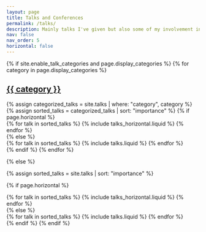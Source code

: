 ```yaml
---
layout: page
title: Talks and Conferences
permalink: /talks/
description: Mainly talks I've given but also some of my involvement in community events
nav: false
nav_order: 5
horizontal: false
---
```


<!-- pages/talks.md -->
<div class="talks">
{% if site.enable_talk_categories and page.display_categories %}
  <!-- Display categorized talks -->
  {% for category in page.display_categories %}
  <a id="{{ category }}" href=".#{{ category }}">
    <h2 class="category">{{ category }}</h2>
  </a>
  {% assign categorized_talks = site.talks | where: "category", category %}
  {% assign sorted_talks = categorized_talks | sort: "importance" %}
  <!-- Generate cards for each talk -->
  {% if page.horizontal %}
  <div class="container">
    <div class="row row-cols-1 row-cols-md-2">
    {% for talk in sorted_talks %}
      {% include talks_horizontal.liquid %}
    {% endfor %}
    </div>
  </div>
  {% else %}
  <div class="row row-cols-1 row-cols-md-3">
    {% for talk in sorted_talks %}
      {% include talks.liquid %}
    {% endfor %}
  </div>
  {% endif %}
  {% endfor %}

{% else %}

<!-- Display talks without categories -->

{% assign sorted_talks = site.talks | sort: "importance" %}

  <!-- Generate cards for each talk -->

{% if page.horizontal %}

  <div class="container">
    <div class="row row-cols-1 row-cols-md-2">
    {% for talk in sorted_talks %}
      {% include talks_horizontal.liquid %}
    {% endfor %}
    </div>
  </div>
  {% else %}
  <div class="row row-cols-1 row-cols-md-3">
    {% for talk in sorted_talks %}
      {% include talks.liquid %}
    {% endfor %}
  </div>
  {% endif %}
{% endif %}
</div>
